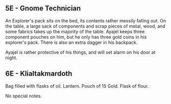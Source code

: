 ## 5E - Gnome Technician 

An Explorer's pack sits on the bed, its contents rather messily falling out. On the table, a large sack of components and scrap pieces of metal, wood, and some fabrics takes up the majority of the table. Ayajel keeps three component pouches on him, but he only has three gold coins in his explorer's pack. There is also an extra dagger in his backpack. 

Ayajel is rather protective of his things, and will set alarm on his door at night.

  

## 6E - Klialtakmardoth 

Bag filled with flasks of oil. Lantern. Pouch of 15 Gold. Flask of flour. 

No special notes.

  
